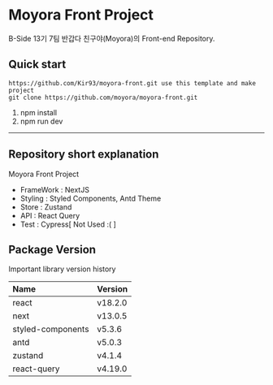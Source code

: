 # Moyora Front Project

B-Side 13기 7팀 반갑다 친구야(Moyora)의 Front-end Repository.

## Quick start

```
https://github.com/Kir93/moyora-front.git use this template and make project
git clone https://github.com/moyora/moyora-front.git
```

1. npm install
2. npm run dev

---

## Repository short explanation

Moyora Front Project

- FrameWork : NextJS
- Styling : Styled Components, Antd Theme
- Store : Zustand
- API : React Query
- Test : Cypress[ Not Used :( ]

## Package Version

Important library version history

| Name              | Version |
| :---------------- | :------ |
| react             | v18.2.0 |
| next              | v13.0.5 |
| styled-components | v5.3.6  |
| antd              | v5.0.3  |
| zustand           | v4.1.4  |
| react-query       | v4.19.0 |
